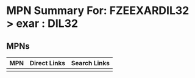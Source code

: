 



# MPN Summary For: FZEEXARDIL32 > exar : DIL32

## MPNs
  

|MPN|Direct Links|Search Links|
| :--- | :--- | :--- |
||||
